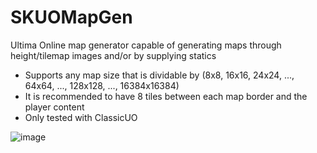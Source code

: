# SKUOMapGen
Ultima Online map generator capable of generating maps through height/tilemap images and/or by supplying statics

+ Supports any map size that is dividable by (8x8, 16x16, 24x24, ..., 64x64, ..., 128x128, ..., 16384x16384)
+ It is recommended to have 8 tiles between each map border and the player content
+ Only tested with ClassicUO

![image](https://user-images.githubusercontent.com/7561197/123546531-3c634080-d75d-11eb-91d9-f1edd74c7b65.png)
